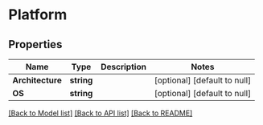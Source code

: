 # Platform

## Properties
Name | Type | Description | Notes
------------ | ------------- | ------------- | -------------
**Architecture** | **string** |  | [optional] [default to null]
**OS** | **string** |  | [optional] [default to null]

[[Back to Model list]](../README.md#documentation-for-models) [[Back to API list]](../README.md#documentation-for-api-endpoints) [[Back to README]](../README.md)


